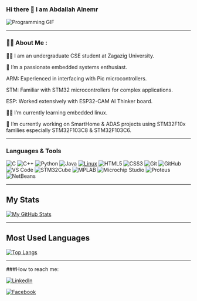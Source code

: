 ### Hi there 👋 I am Abdallah Alnemr

![Programming GIF](https://example.com/programming.gif)

---

### 👨‍💻 About Me :

👨‍🎓 I am an undergraduate CSE student at Zagazig University.

🤖 I’m a passionate embedded systems enthusiast.

ARM: Experienced in interfacing with Pic microcontrollers.

STM: Familiar with STM32 microcontrollers for complex applications.

ESP: Worked extensively with ESP32-CAM AI Thinker board.

🧑‍💻 I’m currently learning embedded linux.

🔭 I’m currently working on SmartHome & ADAS projects using STM32F10x families especially STM32F103C8 & STM32F103C6.

---

### Languages & Tools
![C](https://img.shields.io/badge/-C-A8B9CC?style=flat-square&logo=c&logoColor=white)
![C++](https://img.shields.io/badge/-C++-00599C?style=flat-square&logo=c%2B%2B&logoColor=white)
![Python](https://img.shields.io/badge/-Python-3776AB?style=flat-square&logo=python&logoColor=white)
![Java](https://img.shields.io/badge/-Java-007396?style=flat-square&logo=java&logoColor=white)
[![Linux](https://img.shields.io/badge/Linux-Supported-green)](https://www.kernel.org/)
![HTML5](https://img.shields.io/badge/-HTML5-E34F26?style=flat-square&logo=html5&logoColor=white)
![CSS3](https://img.shields.io/badge/-CSS3-1572B6?style=flat-square&logo=css3&logoColor=white)
![Git](https://img.shields.io/badge/-Git-F05032?style=flat-square&logo=git&logoColor=white)
![GitHub](https://img.shields.io/badge/-GitHub-181717?style=flat-square&logo=github&logoColor=white)
![VS Code](https://img.shields.io/badge/-VS%20Code-007ACC?style=flat-square&logo=visual-studio-code&logoColor=white)
![STM32Cube](https://img.shields.io/badge/-STM32Cube-03234B?style=flat-square&logo=stmicroelectronics&logoColor=white)
![MPLAB](https://img.shields.io/badge/-MPLAB-00539C?style=flat-square&logo=microchip&logoColor=white)
![Microchip Studio](https://img.shields.io/badge/-Microchip%20Studio-00AEFA?style=flat-square&logo=microchip&logoColor=white)
![Proteus](https://img.shields.io/badge/-Proteus-00AEEF?style=flat-square&logo=proteus&logoColor=white)
![NetBeans](https://img.shields.io/badge/-NetBeans-1B6AC6?style=flat-square&logo=apache-netbeans-ide&logoColor=white)

---

## My Stats

[![My GitHub Stats](https://github-readme-stats.vercel.app/api?username=Nemo-0001&show_icons=true&theme=radical)](https://github.com/Nemo-0001)

---

## Most Used Languages

[![Top Langs](https://github-readme-stats.vercel.app/api/top-langs/?username=Nemo-0001&layout=compact&theme=radical)](https://github.com/Nemo-0001)

---

###How to reach me: 

<a href="https://www.linkedin.com/in/abdallah-elnemr"><img src="https://img.shields.io/badge/LinkedIn-Connect-blue?style=for-the-badge&logo=linkedin&logoColor=white" alt="LinkedIn"></a>

<a href="https://www.facebook.com/abdallah.alnemr.75"><img src="https://img.shields.io/badge/Facebook-Follow-blue?style=for-the-badge&logo=facebook&logoColor=white" alt="Facebook"></a>



<!--
**Nemo-0001/Nemo-0001** is a ✨ _special_ ✨ repository because its `README.md` (this file) appears on your GitHub profile.
-📫How to reach me: 
### Languages & Tools :
<svg xmlns="http://www.w3.org/2000/svg" viewBox="0 0 128 128"><path fill="#03599C" d="M117.5 33.5l.3-.2c-.6-1.1-1.5-2.1-2.4-2.6L67.1 2.9c-.8-.5-1.9-.7-3.1-.7-1.2 0-2.3.3-3.1.7l-48 27.9c-1.7 1-2.9 3.5-2.9 5.4v55.7c0 1.1.2 2.3.9 3.4l-.2.1c.5.8 1.2 1.5 1.9 1.9l48.2 27.9c.8.5 1.9.7 3.1.7 1.2 0 2.3-.3 3.1-.7l48-27.9c1.7-1 2.9-3.5 2.9-5.4V36.1c.1-.8 0-1.7-.4-2.6zM64 88.5c9.1 0 17.1-5 21.3-12.4l12.9 7.6c-6.8 11.8-19.6 19.8-34.2 19.8-21.8 0-39.5-17.7-39.5-39.5S42.2 24.5 64 24.5c14.7 0 27.5 8.1 34.3 20l-13 7.5C81.1 44.5 73.1 39.5 64 39.5c-13.5 0-24.5 11-24.5 24.5s11 24.5 24.5 24.5z"/></svg>


<a href=”https://www.facebook.com/abdallah.alnemr.75"><img align=”left” src=”https://img.shields.io/badge/Facebook-1877F2?style=for-the-badge&logo=facebook&logoColor=white” alt=”Nemo-0001| Facebook” width=”35px”/></a>

<a href=”https://www.linkedin.com/in/abdallah-elnemr?utm_source=share&utm_campaign=share_via&utm_content=profile&utm_medium=android_app"><img align=”left” src=”https://img.shields.io/badge/LinkedIn-0077B5?style=for-the-badge&logo=linkedin&logoColor=white” alt=”Nemo-0001| Linkedin” width=”35px”/></a>

-💬 Ask me about ...
-⚡ Fun fact: ...
